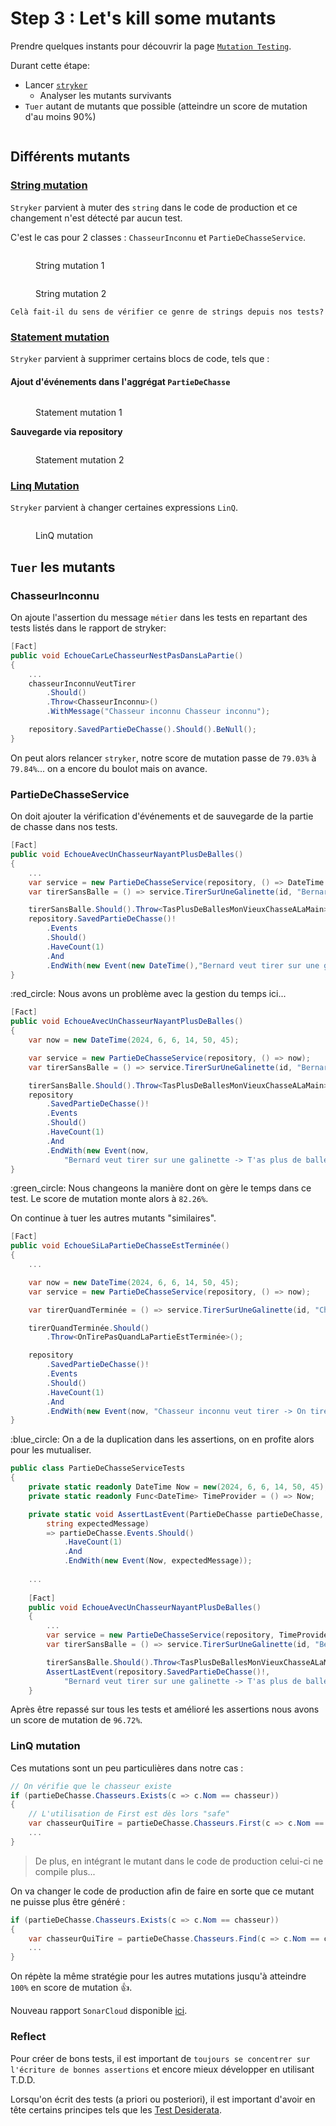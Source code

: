 # Step 3 : Let's kill some mutants

Prendre quelques instants pour découvrir la page [`Mutation Testing`](https://xtrem-tdd.netlify.app/flavours/mutation-testing/).

Durant cette étape:

* Lancer [`stryker`](https://stryker-mutator.io/docs/stryker-net/introduction/)
  * Analyser les mutants survivants
* `Tuer` autant de mutants que possible (atteindre un score de mutation d'au moins 90%)

<figure><img src="../../../.gitbook/assets/step3.webp" alt=""><figcaption></figcaption></figure>

## Différents mutants

### [String mutation](https://stryker-mutator.io/docs/mutation-testing-elements/supported-mutators/#string-literal)

`Stryker` parvient à muter des `string` dans le code de production et ce changement n'est détecté par aucun test.

C'est le cas pour 2 classes : `ChasseurInconnu` et `PartieDeChasseService`.&#x20;

<figure><img src="../../../.gitbook/assets/string-mutation1.webp" alt=""><figcaption><p>String mutation 1</p></figcaption></figure>

<figure><img src="../../../.gitbook/assets/string-mutation2.webp" alt=""><figcaption><p>String mutation 2</p></figcaption></figure>

`Celà fait-il du sens de vérifier ce genre de strings depuis nos tests?`

### [Statement mutation](https://stryker-mutator.io/docs/mutation-testing-elements/supported-mutators/#string-literal)

`Stryker` parvient à supprimer certains blocs de code, tels que :

#### **Ajout d'événements dans l'aggrégat `PartieDeChasse`**

<figure><img src="../../../.gitbook/assets/statement-mutation1.webp" alt=""><figcaption><p>Statement mutation 1</p></figcaption></figure>

**Sauvegarde via repository**

<figure><img src="../../../.gitbook/assets/statement-mutation2.webp" alt=""><figcaption><p>Statement mutation 2</p></figcaption></figure>

### [Linq Mutation](https://stryker-mutator.io/docs/mutation-testing-elements/supported-mutators/#strykernet)

`Stryker` parvient à changer certaines expressions `LinQ`.

<figure><img src="../../../.gitbook/assets/linq-mutation.webp" alt=""><figcaption><p>LinQ mutation</p></figcaption></figure>

## `Tuer` les mutants

### **ChasseurInconnu**

On ajoute l'assertion du message `métier` dans les tests en repartant des tests listés dans le rapport de stryker:

```csharp
[Fact]
public void EchoueCarLeChasseurNestPasDansLaPartie()
{
    ...
    chasseurInconnuVeutTirer
        .Should()
        .Throw<ChasseurInconnu>()
        .WithMessage("Chasseur inconnu Chasseur inconnu");

    repository.SavedPartieDeChasse().Should().BeNull();
}
```

On peut alors relancer `stryker`, notre score de mutation passe de `79.03%` à `79.84%`... on a encore du boulot mais on avance.

### PartieDeChasseService

On doit ajouter la vérification d'événements et de sauvegarde de la partie de chasse dans nos tests.

```csharp
[Fact]
public void EchoueAvecUnChasseurNayantPlusDeBalles()
{
    ...
    var service = new PartieDeChasseService(repository, () => DateTime.Now);
    var tirerSansBalle = () => service.TirerSurUneGalinette(id, "Bernard");

    tirerSansBalle.Should().Throw<TasPlusDeBallesMonVieuxChasseALaMain>();
    repository.SavedPartieDeChasse()!
        .Events
        .Should()
        .HaveCount(1)
        .And
        .EndWith(new Event(new DateTime(),"Bernard veut tirer sur une galinette -> T'as plus de balles mon vieux, chasse à la main"));
}
```

:red\_circle: Nous avons un problème avec la gestion du temps ici...

```csharp
[Fact]
public void EchoueAvecUnChasseurNayantPlusDeBalles()
{
    var now = new DateTime(2024, 6, 6, 14, 50, 45);

    var service = new PartieDeChasseService(repository, () => now);
    var tirerSansBalle = () => service.TirerSurUneGalinette(id, "Bernard");

    tirerSansBalle.Should().Throw<TasPlusDeBallesMonVieuxChasseALaMain>();
    repository
        .SavedPartieDeChasse()!
        .Events
        .Should()
        .HaveCount(1)
        .And
        .EndWith(new Event(now,
            "Bernard veut tirer sur une galinette -> T'as plus de balles mon vieux, chasse à la main"));
}
```

:green\_circle: Nous changeons la manière dont on gère le temps dans ce test. Le score de mutation monte alors à `82.26%`.

On continue à tuer les autres mutants "similaires".

```csharp
[Fact]
public void EchoueSiLaPartieDeChasseEstTerminée()
{
    ...

    var now = new DateTime(2024, 6, 6, 14, 50, 45);
    var service = new PartieDeChasseService(repository, () => now);

    var tirerQuandTerminée = () => service.TirerSurUneGalinette(id, "Chasseur inconnu");

    tirerQuandTerminée.Should()
        .Throw<OnTirePasQuandLaPartieEstTerminée>();

    repository
        .SavedPartieDeChasse()!
        .Events
        .Should()
        .HaveCount(1)
        .And
        .EndWith(new Event(now, "Chasseur inconnu veut tirer -> On tire pas quand la partie est terminée"));
}
```

:blue\_circle: On a de la duplication dans les assertions, on en profite alors pour les mutualiser.

```csharp
public class PartieDeChasseServiceTests
{
    private static readonly DateTime Now = new(2024, 6, 6, 14, 50, 45);
    private static readonly Func<DateTime> TimeProvider = () => Now;

    private static void AssertLastEvent(PartieDeChasse partieDeChasse,
        string expectedMessage)
        => partieDeChasse.Events.Should()
            .HaveCount(1)
            .And
            .EndWith(new Event(Now, expectedMessage));
    
    ...
    
    [Fact]
    public void EchoueAvecUnChasseurNayantPlusDeBalles()
    {
        ...
        var service = new PartieDeChasseService(repository, TimeProvider);
        var tirerSansBalle = () => service.TirerSurUneGalinette(id, "Bernard");

        tirerSansBalle.Should().Throw<TasPlusDeBallesMonVieuxChasseALaMain>();
        AssertLastEvent(repository.SavedPartieDeChasse()!,
            "Bernard veut tirer sur une galinette -> T'as plus de balles mon vieux, chasse à la main");
    }
```

Après être repassé sur tous les tests et amélioré les assertions nous avons un score de mutation de `96.72%`.

### LinQ mutation

Ces mutations sont un peu particulières dans notre cas :

```csharp
// On vérifie que le chasseur existe
if (partieDeChasse.Chasseurs.Exists(c => c.Nom == chasseur))
{
    // L'utilisation de First est dès lors "safe"
    var chasseurQuiTire = partieDeChasse.Chasseurs.First(c => c.Nom == chasseur);
    ...
}
```

> De plus, en intégrant le mutant dans le code de production celui-ci ne compile plus...

On va changer le code de production afin de faire en sorte que ce mutant ne puisse plus être généré :

```csharp
if (partieDeChasse.Chasseurs.Exists(c => c.Nom == chasseur))
{
    var chasseurQuiTire = partieDeChasse.Chasseurs.Find(c => c.Nom == chasseur)!;
    ...
}
```

On répète la même stratégie pour les autres mutations jusqu'à atteindre `100%` en score de mutation 👍.

Nouveau rapport `SonarCloud` disponible [ici](https://sonarcloud.io/summary/overall?id=ythirion\_refactoring-du-bouchonnois\&branch=steps%2F03-kill-mutants).

### Reflect

Pour créer de bons tests, il est important de `toujours se concentrer sur l'écriture de bonnes assertions` et encore mieux développer en utilisant T.D.D.

Lorsqu'on écrit des tests (a priori ou posteriori), il est important d'avoir en tête certains principes tels que les [Test Desiderata](https://kentbeck.github.io/TestDesiderata/).

<figure><img src="../../../.gitbook/assets/kill-mutants.webp" alt=""><figcaption></figcaption></figure>
